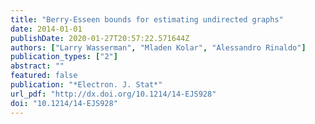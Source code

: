 ```yaml
---
title: "Berry-Esseen bounds for estimating undirected graphs"
date: 2014-01-01
publishDate: 2020-01-27T20:57:22.571644Z
authors: ["Larry Wasserman", "Mladen Kolar", "Alessandro Rinaldo"]
publication_types: ["2"]
abstract: ""
featured: false
publication: "*Electron. J. Stat*"
url_pdf: "http://dx.doi.org/10.1214/14-EJS928"
doi: "10.1214/14-EJS928"
---
```

